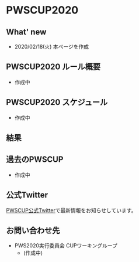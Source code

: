 # PWSCUP2020



## What' new

- 2020/02/18(火) 本ページを作成



## PWSCUP2020 ルール概要

- 作成中

## PWSCUP2020 スケジュール

- 作成中

## 結果



## 過去のPWSCUP
- 作成中



## 公式Twitter

[PWSCUP公式Twitter](https://twitter.com/pwscup_admin)で最新情報をお知らせしています。



## お問い合わせ先

- PWS2020実行委員会 CUPワーキングループ
  - (作成中)



